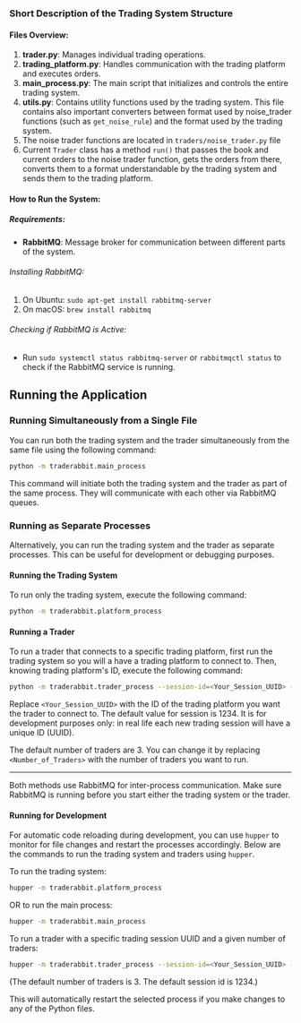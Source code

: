 
### Short Description of the Trading System Structure

#### Files Overview:
1. **trader.py**: Manages individual trading operations.
2. **trading_platform.py**: Handles communication with the trading platform and executes orders.
3. **main_process.py**: The main script that initializes and controls the entire trading system.
4. **utils.py**: Contains utility functions used by the trading system. This file contains also important
converters between format used by noise_trader functions (such as `get_noise_rule`) and the format used by the trading system.
5. The noise trader functions are located in `traders/noise_trader.py` file
6. Current `Trader` class has a method `run()` that passes the book and current orders to the noise trader function,
gets the orders from there, converts them to a format understandable by the trading system and sends them to the trading platform.


#### How to Run the System:

##### Requirements:
- **RabbitMQ**: Message broker for communication between different parts of the system.

###### Installing RabbitMQ:
1. On Ubuntu: `sudo apt-get install rabbitmq-server`
2. On macOS: `brew install rabbitmq`

###### Checking if RabbitMQ is Active:
- Run `sudo systemctl status rabbitmq-server` or `rabbitmqctl status` to check if the RabbitMQ service is running.


## Running the Application

### Running Simultaneously from a Single File

You can run both the trading system and the trader simultaneously from the same file using the following command:

```bash
python -m traderabbit.main_process
```

This command will initiate both the trading system and the trader as part of the same process. They will communicate with each other via RabbitMQ queues.

### Running as Separate Processes

Alternatively, you can run the trading system and the trader as separate processes. This can be useful for development or debugging purposes.

#### Running the Trading System

To run only the trading system, execute the following command:

```bash
python -m traderabbit.platform_process
```

#### Running a Trader

To run a trader that connects to a specific trading platform, first run the trading system so you will 
a have a trading platform to connect to. Then, knowing trading platform's ID,
execute the following command:

```bash
python -m traderabbit.trader_process --session-id=<Your_Session_UUID> --num-traders=<Number_of_Traders>
```

Replace `<Your_Session_UUID>` with the ID of the trading platform you want the trader to connect to.
The default value for session is 1234. It is for development purposes only: in real life each
new trading session will have a unique ID (UUID).

The default number of traders are 3. You can change it by replacing `<Number_of_Traders>` with the number of traders you want to run.


---

Both methods use RabbitMQ for inter-process communication. Make sure RabbitMQ is running before you start either the trading system or the trader.


#### Running for Development

For automatic code reloading during development, you can use `hupper` to monitor for file changes and restart the processes accordingly. Below are the commands to run the trading system and traders using `hupper`.

To run the trading system:
```bash
hupper -m traderabbit.platform_process
```

OR to run the main process:
```bash
hupper -m traderabbit.main_process
```

To run a trader with a specific trading session UUID and a given number of traders:
```bash
hupper -m traderabbit.trader_process --session-id=<Your_Session_UUID> --num-traders=<Number_of_Traders>
```

(The default number of traders is 3. The default session id is 1234.)


This will automatically restart the selected process if you make changes to any of the Python files.
